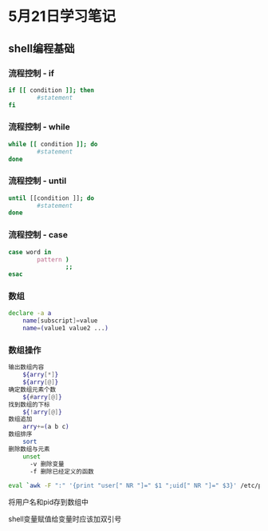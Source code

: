 # 5月21日学习笔记

## shell编程基础

### 流程控制 - if

```bash
if [[ condition ]]; then
		#statement
fi
```

### 流程控制 - while

```bash
while [[ condition ]]; do
		#statement
done
```

### 流程控制 - until

```bash
until [[condition ]]; do
		#statement
done
```

### 流程控制 - case

```bash
case word in 
		pattern )
				;;
esac
```

### 数组

```bash
declare -a a
	name[subscript]=value
	name=(value1 value2 ...)
```

### 数组操作

```bash
输出数组内容
	${arry[*]}
	${arry[@]}
确定数组元素个数
	${#arry[@]}
找到数组的下标
	${!arry[@]}
数组追加
	arry+=(a b c)
数组排序
	sort
删除数组与元素
	unset
	  -v 删除变量
	  -f 删除已经定义的函数
```

```bash
eval `awk -F ":" '{print "user[" NR "]=" $1 ";uid[" NR "]=" $3}' /etc/passwd`
```

将用户名和pid存到数组中

shell变量赋值给变量时应该加双引号